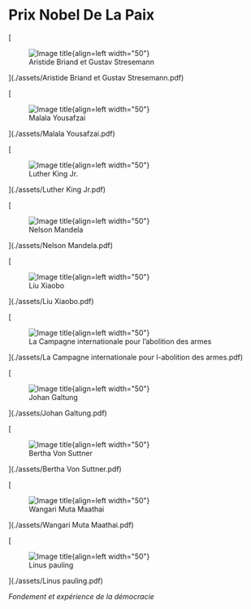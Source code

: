 # **Prix Nobel De La Paix**

[<figure markdown>![Image title](../assets/Briand-Gustav-pdf.svg){align=left width="50"}<figcaption>Aristide Briand et Gustav Stresemann</figcaption></figure>](./assets/Aristide Briand et Gustav Stresemann.pdf)

[<figure markdown>![Image title](../assets/Malala-pdf.svg){align=left width="50"}<figcaption>Malala Yousafzai</figcaption></figure>](./assets/Malala Yousafzai.pdf)

[<figure markdown>![Image title](../assets/Luther-pdf.svg){align=left width="50"}<figcaption>Luther King Jr.</figcaption></figure>](./assets/Luther King Jr.pdf)

[<figure markdown>![Image title](../assets/Mandela-pdf.svg){align=left width="50"}<figcaption>Nelson Mandela</figcaption></figure>](./assets/Nelson Mandela.pdf)

[<figure markdown>![Image title](../assets/Xiaobo-pdf.svg){align=left width="50"}<figcaption>Liu Xiaobo</figcaption></figure>](./assets/Liu Xiaobo.pdf)

[<figure markdown>![Image title](../assets/abolition-armes-pdf.svg){align=left width="50"}<figcaption>La Campagne internationale pour l’abolition des armes</figcaption></figure>](./assets/La Campagne internationale pour l-abolition des armes.pdf)

[<figure markdown>![Image title](../assets/Galtung-pdf.svg){align=left width="50"}<figcaption>Johan Galtung</figcaption></figure>](./assets/Johan Galtung.pdf)

[<figure markdown>![Image title](../assets/Suttner-pdf.svg){align=left width="50"}<figcaption>Bertha Von Suttner</figcaption></figure>](./assets/Bertha Von Suttner.pdf)

[<figure markdown>![Image title](../assets/Maathai-pdf.svg){align=left width="50"}<figcaption>Wangari Muta Maathai</figcaption></figure>](./assets/Wangari Muta Maathai.pdf)

[<figure markdown>![Image title](../assets/pauling-pdf.svg){align=left width="50"}<figcaption>Linus pauling</figcaption></figure>](./assets/Linus pauling.pdf)

*Fondement et expérience de la démocracie*